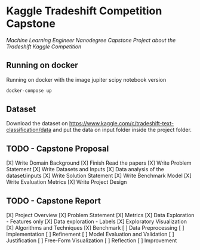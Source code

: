 # Kaggle Tradeshift Competition Capstone
*Machine Learning Engineer Nanodegree Capstone Project about the Tradeshift Kaggle Competition*

## Running on docker

Running on docker with the image jupiter scipy notebook version
``` bash
docker-compose up
```

## Dataset

Download the dataset on https://www.kaggle.com/c/tradeshift-text-classification/data and put the data on 
input folder inside the project folder.

## TODO - Capstone Proposal

[X] Write Domain Background
[X] Finish Read the papers
[X] Write Problem Statement
[X] Write Datasets and Inputs
[X] Data analysis of the dataset/inputs
[X] Write Solution Statement
[X] Write Benchmark Model
[X] Write Evaluation Metrics
[X] Write Project Design

## TODO - Capstone Report

[X] Project Overview
[X] Problem Statement
[X] Metrics
[X] Data Exploration - Features only
[X] Data exploration - Labels
[X] Exploratory Visualization
[X] Algorithms and Techniques
[X] Benchmark
[ ] Data Preprocessing
[ ] Implementation
[ ] Refinement
[ ] Model Evaluation and Validation
[ ] Justification
[ ] Free-Form Visualization
[ ] Reflection
[ ] Improvement